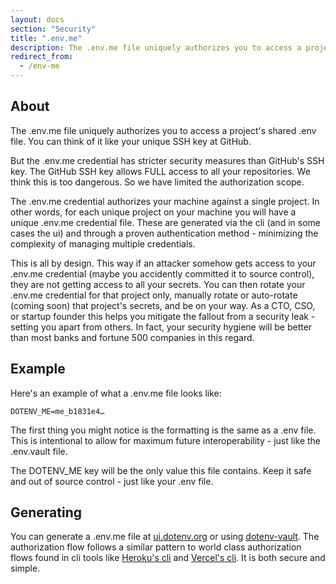 ```yaml
---
layout: docs
section: "Security"
title: ".env.me"
description: The .env.me file uniquely authorizes you to access a project's shared .env file. You can think of it like your unique SSH key at GitHub.
redirect_from:
  - /env-me
---
```


## About

The .env.me file uniquely authorizes you to access a project's shared .env file. You can think of it like your unique SSH key at GitHub.

But the .env.me credential has stricter security measures than GitHub's SSH key. The GitHub SSH key allows FULL access to all your repositories. We think this is too dangerous. So we have limited the authorization scope.

The .env.me credential authorizes your machine against a single project. In other words, for each unique project on your machine you will have a unique .env.me credential file. These are generated via the cli (and in some cases the ui) and through a proven authentication method - minimizing the complexity of managing multiple credentials.

This is all by design. This way if an attacker somehow gets access to your .env.me credential (maybe you accidently committed it to source control), they are not getting access to all your secrets. You can then rotate your .env.me credential for that project only, manually rotate or auto-rotate (coming soon) that project's secrets, and be on your way. As a CTO, CSO, or startup founder this helps you mitigate the fallout from a security leak - setting you apart from others. In fact, your security hygiene will be better than most banks and fortune 500 companies in this regard.

## Example

Here's an example of what a .env.me file looks like:

```
DOTENV_ME=me_b1831e4…
```

The first thing you might notice is the formatting is the same as a .env file. This is intentional to allow for maximum future interoperability - just like the .env.vault file.

The DOTENV_ME key will be the only value this file contains. Keep it safe and out of source control - just like your .env file.

## Generating

You can generate a .env.me file at [ui.dotenv.org](https://ui.dotenv.org/ui1/project/new) or using [dotenv-vault](https://github.com/motdotla/dotenv-vault). The authorization flow follows a similar pattern to world class authorization flows found in cli tools like [Heroku's cli](https://devcenter.heroku.com/articles/heroku-cli) and [Vercel's cli](https://vercel.com/cli). It is both secure and simple.
